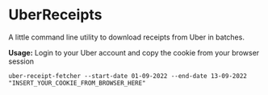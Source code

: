 # UberReceipts

A little command line utility to download receipts from Uber in batches.

**Usage:**
Login to your Uber account and copy the cookie from your browser session

```
uber-receipt-fetcher --start-date 01-09-2022 --end-date 13-09-2022 "INSERT_YOUR_COOKIE_FROM_BROWSER_HERE"
```
